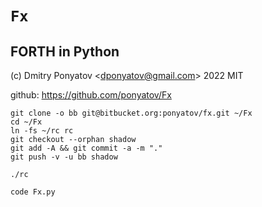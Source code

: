 # `Fx`
## FORTH in Python

(c) Dmitry Ponyatov <<dponyatov@gmail.com>> 2022 MIT

github: https://github.com/ponyatov/Fx

```shell
git clone -o bb git@bitbucket.org:ponyatov/fx.git ~/Fx
cd ~/Fx
ln -fs ~/rc rc
git checkout --orphan shadow
git add -A && git commit -a -m "."
git push -v -u bb shadow
```

```shell
./rc
```

```shell
code Fx.py
```
